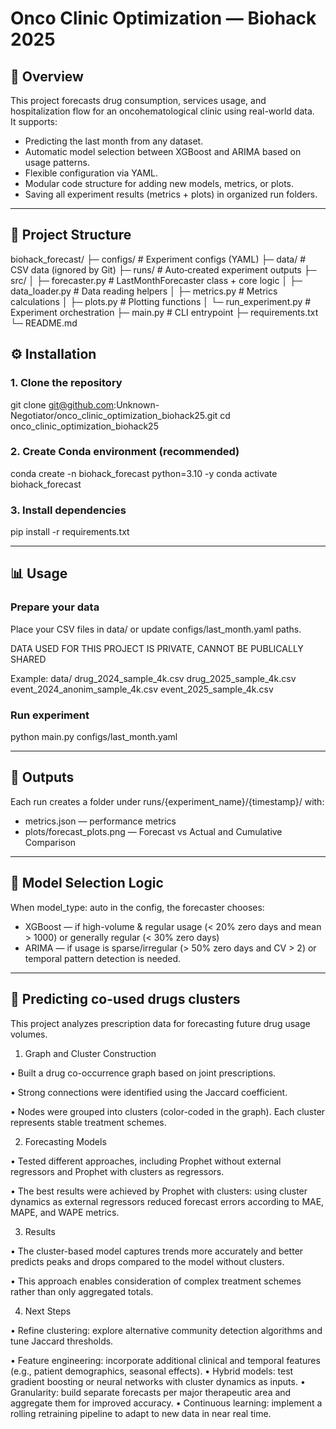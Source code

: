 # Onco Clinic Optimization — Biohack 2025

## 📌 Overview
This project forecasts drug consumption, services usage, and hospitalization flow for an oncohematological clinic using real-world data.  
It supports:
- Predicting the last month from any dataset.
- Automatic model selection between XGBoost and ARIMA based on usage patterns.
- Flexible configuration via YAML.
- Modular code structure for adding new models, metrics, or plots.
- Saving all experiment results (metrics + plots) in organized run folders.

---

## 📂 Project Structure
biohack_forecast/
├─ configs/                 # Experiment configs (YAML)
├─ data/                    # CSV data (ignored by Git)
├─ runs/                    # Auto‑created experiment outputs
├─ src/
│  ├─ forecaster.py         # LastMonthForecaster class + core logic
│  ├─ data_loader.py        # Data reading helpers
│  ├─ metrics.py            # Metrics calculations
│  ├─ plots.py              # Plotting functions
│  └─ run_experiment.py     # Experiment orchestration
├─ main.py                  # CLI entrypoint
├─ requirements.txt
└─ README.md

## ⚙️ Installation

### 1. Clone the repository
git clone git@github.com:Unknown-Negotiator/onco_clinic_optimization_biohack25.git
cd onco_clinic_optimization_biohack25

### 2. Create Conda environment (recommended)
conda create -n biohack_forecast python=3.10 -y
conda activate biohack_forecast

### 3. Install dependencies
pip install -r requirements.txt

---

## 📊 Usage

### Prepare your data
Place your CSV files in data/ or update configs/last_month.yaml paths.

DATA USED FOR THIS PROJECT IS PRIVATE, CANNOT BE PUBLICALLY SHARED

Example:
data/
  drug_2024_sample_4k.csv
  drug_2025_sample_4k.csv
  event_2024_anonim_sample_4k.csv
  event_2025_sample_4k.csv

### Run experiment
python main.py configs/last_month.yaml

---

## 📁 Outputs
Each run creates a folder under runs/{experiment_name}/{timestamp}/ with:
- metrics.json — performance metrics
- plots/forecast_plots.png — Forecast vs Actual and Cumulative Comparison

---

## 🧠 Model Selection Logic
When model_type: auto in the config, the forecaster chooses:
- XGBoost — if high-volume & regular usage (< 20% zero days and mean > 1000) or generally regular (< 30% zero days)
- ARIMA — if usage is sparse/irregular (> 50% zero days and CV > 2) or temporal pattern detection is needed.

---

## 🚀 Predicting co-used drugs clusters


This project analyzes prescription data for forecasting future drug usage volumes.

1. Graph and Cluster Construction

 • Built a drug co-occurrence graph based on joint prescriptions.

 • Strong connections were identified using the Jaccard coefficient.

 • Nodes were grouped into clusters (color-coded in the graph). Each cluster represents stable treatment schemes.

2. Forecasting Models

 • Tested different approaches, including Prophet without external regressors and Prophet with clusters as regressors.

 • The best results were achieved by Prophet with clusters: using cluster dynamics as external regressors reduced forecast errors according to MAE, MAPE, and WAPE metrics.

3. Results

 • The cluster-based model captures trends more accurately and better predicts peaks and drops compared to the model without clusters.

 • This approach enables consideration of complex treatment schemes rather than only aggregated totals.

4. Next Steps

 • Refine clustering: explore alternative community detection algorithms and tune Jaccard thresholds.

 • Feature engineering: incorporate additional clinical and temporal features (e.g., patient demographics, seasonal effects).
 • Hybrid models: test gradient boosting or neural networks with cluster dynamics as inputs.
 • Granularity: build separate forecasts per major therapeutic area and aggregate them for improved accuracy.
 • Continuous learning: implement a rolling retraining pipeline to adapt to new data in near real time.
